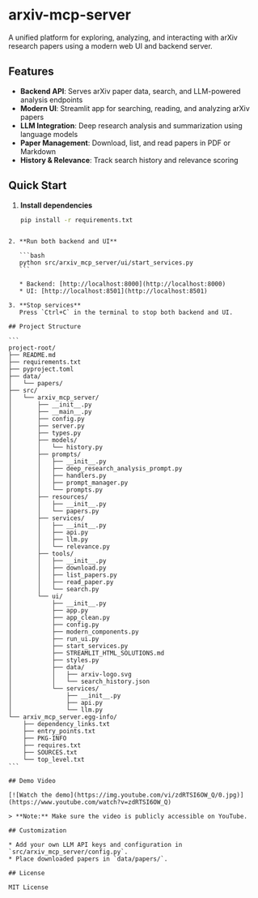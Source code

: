 # arxiv-mcp-server

A unified platform for exploring, analyzing, and interacting with arXiv research papers using a modern web UI and backend server.

## Features
- **Backend API**: Serves arXiv paper data, search, and LLM-powered analysis endpoints
- **Modern UI**: Streamlit app for searching, reading, and analyzing arXiv papers
- **LLM Integration**: Deep research analysis and summarization using language models
- **Paper Management**: Download, list, and read papers in PDF or Markdown
- **History & Relevance**: Track search history and relevance scoring

## Quick Start

1. **Install dependencies**
   ```bash
   pip install -r requirements.txt
````

2. **Run both backend and UI**

   ```bash
   python src/arxiv_mcp_server/ui/start_services.py
   ```

   * Backend: [http://localhost:8000](http://localhost:8000)
   * UI: [http://localhost:8501](http://localhost:8501)

3. **Stop services**
   Press `Ctrl+C` in the terminal to stop both backend and UI.

## Project Structure

```
project-root/
├── README.md
├── requirements.txt
├── pyproject.toml
├── data/
│   └── papers/
├── src/
│   └── arxiv_mcp_server/
│       ├── __init__.py
│       ├── __main__.py
│       ├── config.py
│       ├── server.py
│       ├── types.py
│       ├── models/
│       │   └── history.py
│       ├── prompts/
│       │   ├── __init__.py
│       │   ├── deep_research_analysis_prompt.py
│       │   ├── handlers.py
│       │   ├── prompt_manager.py
│       │   └── prompts.py
│       ├── resources/
│       │   ├── __init__.py
│       │   └── papers.py
│       ├── services/
│       │   ├── __init__.py
│       │   ├── api.py
│       │   ├── llm.py
│       │   └── relevance.py
│       ├── tools/
│       │   ├── __init__.py
│       │   ├── download.py
│       │   ├── list_papers.py
│       │   ├── read_paper.py
│       │   └── search.py
│       └── ui/
│           ├── __init__.py
│           ├── app.py
│           ├── app_clean.py
│           ├── config.py
│           ├── modern_components.py
│           ├── run_ui.py
│           ├── start_services.py
│           ├── STREAMLIT_HTML_SOLUTIONS.md
│           ├── styles.py
│           ├── data/
│           │   ├── arxiv-logo.svg
│           │   └── search_history.json
│           └── services/
│               ├── __init__.py
│               ├── api.py
│               └── llm.py
└── arxiv_mcp_server.egg-info/
    ├── dependency_links.txt
    ├── entry_points.txt
    ├── PKG-INFO
    ├── requires.txt
    ├── SOURCES.txt
    └── top_level.txt
```

## Demo Video

[![Watch the demo](https://img.youtube.com/vi/zdRTSI6OW_Q/0.jpg)](https://www.youtube.com/watch?v=zdRTSI6OW_Q)

> **Note:** Make sure the video is publicly accessible on YouTube.

## Customization

* Add your own LLM API keys and configuration in `src/arxiv_mcp_server/config.py`.
* Place downloaded papers in `data/papers/`.

## License

MIT License


